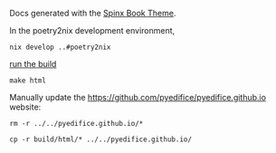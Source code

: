 
Docs generated with the [Spinx Book Theme](https://sphinx-book-theme.readthedocs.io/en/latest/tutorials/get-started.html).

In the poetry2nix development environment,

```
nix develop ..#poetry2nix
```

[run the build](https://www.sphinx-doc.org/en/master/usage/quickstart.html#running-the-build)

```
make html
```

Manually update the https://github.com/pyedifice/pyedifice.github.io website:

```
rm -r ../../pyedifice.github.io/*
```
```
cp -r build/html/* ../../pyedifice.github.io/
```
